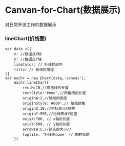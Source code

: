 # Canvan-for-Chart(数据展示)
   对日常开发工作的数据展示<br>
### lineChart(折线图)
    var data =[{
        x: //数据点X轴
        y: //数据点Y轴
        lineColor: // 折线的颜色
        title: // 折线的描述
    }]
    var eachr = new Ehart(data,'canvas');
        eachr.lineChar({
            rectH:10,//网格线的长度
            rectStyle:'#eee',//网格线的长度
            originW:2,//轴线的宽度
            originStyle:'#000',// 轴线颜色
            originX:10,//坐标原点X位置
            originY:590,//坐标原点Y位置
            axisX:780, // x轴的长度
            axisY:500, // y轴的长度
            arrowsW:5,//箭头的大小//
            toptile: '折线图dome' // 图的标题
        })
